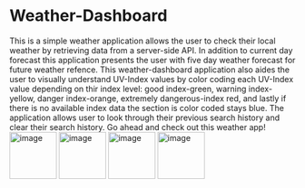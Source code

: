 # Weather-Dashboard
This is a  simple weather application allows the user to check their local weather by retrieving data from a server-side API. In addition to current day forecast this application presents the user with five day weather forecast for future weather refence. This weather-dashboard application also aides the user to visually understand UV-Index values by color coding each UV-Index value depending on thir index level: good index-green, warning index-yellow, danger index-orange, extremely dangerous-index red, and lastly if there is no available index data the section is color coded stays blue. The application allows user to look through their previous search history and clear their search history. Go ahead and check out this weather app!
<img width="83" alt="image" src="https://github.com/HeVen11k/Weather-Dashboard/assets/S1.png">
<img width="83" alt="image" src="https://github.com/HeVen11k/Weather-Dashboard/assets/S2.png">
<img width="83" alt="image" src="https://github.com/HeVen11k/Weather-Dashboard/assets/F1.png">
<img width="83" alt="image" src="https://github.com/HeVen11k/Weather-Dashboard/assets/F2.png">




